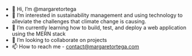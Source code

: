 - 👋 Hi, I’m @margaretortega
- 👀 I’m interested in sustainability management and using technology to alleviate the challenges that climate change is causing.
- 🌱 I’m currently learning how to build, test, and deploy a web application using the MERN stack
- 💞️ I’m looking to collaborate on projects 
- 📫 How to reach me - contact@margaretortega.com

<!---
margaretortega/margaretortega is a ✨ special ✨ repository because its `README.md` (this file) appears on your GitHub profile.
You can click the Preview link to take a look at your changes.
--->
